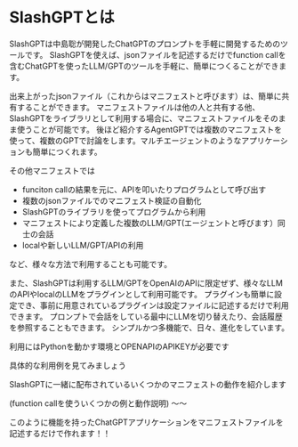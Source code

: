 # SlashGPTとは

SlashGPTは中島聡が開発したChatGPTのプロンプトを手軽に開発するためのツールです。
SlashGPTを使えば、jsonファイルを記述するだけでfunction callを含むChatGPTを使ったLLM/GPTのツールを手軽に、簡単につくることができます。

出来上がったjsonファイル（これからはマニフェストと呼びます）は、簡単に共有することができます。
マニフェストファイルは他の人と共有する他、SlashGPTをライブラリとして利用する場合に、マニフェストファイルをそのまま使うことが可能です。
後ほど紹介するAgentGPTでは複数のマニフェストを使って、複数のGPTで討論をします。マルチエージェントのようなアプリケーションも簡単につくれます。

その他マニフェストでは

- funciton callの結果を元に、APIを叩いたりプログラムとして呼び出す
- 複数のjsonファイルでのマニフェスト検証の自動化
- SlashGPTのライブラリを使ってプログラムから利用
- マニフェストにより定義した複数のLLM/GPT(エージェントと呼びます）同士の会話
- localや新しいLLM/GPT/APIの利用

など、様々な方法で利用することも可能です。

また、SlashGPTは利用するLLM/GPTをOpenAIのAPIに限定ぜず、様々なLLMのAPIやlocalのLLMをプラグインとして利用可能です。
プラグインも簡単に設定でき、事前に用意されているプラグインは設定ファイルに記述するだけで利用できます。
プロンプトで会話をしている最中にLLMを切り替えたり、会話履歴を参照することもできます。
シンプルかつ多機能で、日々、進化をしています。

利用にはPythonを動かす環境とOPENAPIのAPIKEYが必要です

具体的な利用例を見てみましょう

SlashGPTに一緒に配布されているいくつかのマニフェストの動作を紹介します

(function callを使ういくつかの例と動作説明)
〜〜


このように機能を持ったChatGPTアプリケーションをマニフェストファイルを記述するだけで作れます！！
